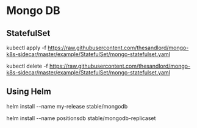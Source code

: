 
# Mongo DB

## StatefulSet

kubectl apply -f https://raw.githubusercontent.com/thesandlord/mongo-k8s-sidecar/master/example/StatefulSet/mongo-statefulset.yaml

kubectl delete -f https://raw.githubusercontent.com/thesandlord/mongo-k8s-sidecar/master/example/StatefulSet/mongo-statefulset.yaml

## Using Helm
 
helm install --name my-release stable/mongodb


helm install --name positionsdb stable/mongodb-replicaset